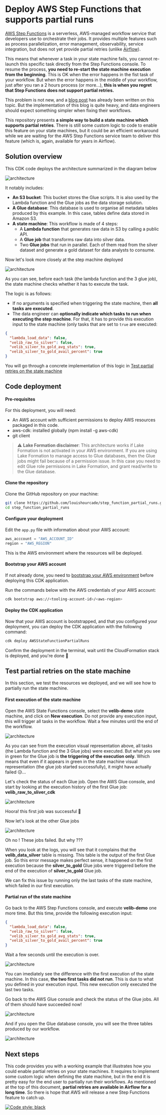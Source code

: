 # Deploy AWS Step Functions that supports partial runs

[AWS Step Functions](https://aws.amazon.com/step-functions/?step-functions.sort-by=item.additionalFields.postDateTime&step-functions.sort-order=desc)
is a serverless, AWS-managed workflow service that developers use to
orchestrate their jobs. It provides multiple features such as process parallelization,
error management, observability, service integration, but does not yet provide partial retries (unlike [Airflow](https://airflow.apache.org/docs/apache-airflow/stable/dag-run.html#re-run-tasks)).

This means that whenever a task in your state machine fails, you cannot re-launch this specific task directly from the Step Functions console.
To resume the process, **you need to re-start the state machine execution from the beginning**. This is OK when the error happens
in the fist task of your workflow. But when the error happens in the middle of your workflow, just after you ran a 2 hours process (or more...),
**this is when you regret that Step Functions does not support partial retries.**

This problem is not new, and a [blog post](https://aws.amazon.com/blogs/compute/resume-aws-step-functions-from-any-state/)
has already been written on this topic. But the implementation of this blog is quite heavy, and data engineers should expect something
simpler when fixing their workflows.

This repository presents **a simple way to build a state machine which supports partial retries**. There is still some custom logic to
code to enable this feature on your state machines, but it could be an efficient workaround while we are waiting for the AWS Step Functions
service team to deliver this feature (which is, again, available for years in Airflow).

## Solution overview

This CDK code deploys the architecture summarized in the diagram below

![architecture](assets/img/step_function_partial.png)

It notably includes:
* **An S3 bucket**: This bucket stores the Glue scripts. It is also used by the Lambda function and the Glue jobs as the data storage solution.
* **A Glue database**: This database is used to organise all metadata tables produced by this example. In this case, tables define data
  stored in Amazon S3.
* **A state machine**: This workflow is made of 4 steps:
    * A **Lambda function** that generates raw data in S3 by calling a public API.
    * A **Glue job** that transforms raw data into silver data.
    * Two **Glue jobs** that run in parallel. Each of them read from the silver dataset and generate a gold dataset for 
    data analysts to consume.
      
Now let's look more closely at the step machine deployed

![architecture](assets/img/step_function_definition.PNG)

As you can see, before each task (the lambda function and the 3 glue job), the state machine checks whether it has to execute the task.

The logic is as follows:
* If no arguments is specified when triggering the state machine, then **all tasks are executed**.
* The data engineer can **optionally indicate which tasks to run when executing the step machine**. 
  For that, it has to provide this execution input to the state machine (only tasks that are set to `true` are executed:
```json
{
  "lambda_load_data": false,
  "velib_raw_to_silver": false,
  "velib_silver_to_gold_avg_stats": true,
  "velib_silver_to_gold_avail_percent": true
}
```

You will go through a concrete implementation of this logic in [Test partial retries on the state machine](#test)

## Code deployment

#### Pre-requisites

For this deployment, you will need:
* An AWS account with sufficient permissions to deploy AWS resources packaged in this code.
* aws-cdk: installed globally (npm install -g aws-cdk) 
* git client

> :warning: **Lake Formation disclaimer**: This architecture works if Lake Formation is not activated in your AWS environment. 
> If you are using Lake Formation to manage access to Glue databases, then the Glue jobs might fail because of a permission issue.
> In this case you need to edit Glue role permissions in Lake Formation, and grant read/write to the Glue database. 

#### Clone the repository
Clone the GitHub repository on your machine:

```bash
git clone https://github.com/louishourcade/step_function_partial_runs.git
cd step_function_partial_runs
```

#### Configure your deployment

Edit the `app.py` file with information about your AWS account:

```python
aws_acccount = "AWS_ACCOUNT_ID"
region = "AWS_REGION"
```

This is the AWS environment where the resources will be deployed.

#### Bootstrap your AWS account

If not already done, you need to [bootstrap your AWS environment](https://docs.aws.amazon.com/cdk/v2/guide/bootstrapping.html) before deploying this CDK application.

Run the commands below with the AWS credentials of your AWS account:

```bash
cdk bootstrap aws://<tooling-account-id>/<aws-region>
```

#### Deploy the CDK application

Now that your AWS account is bootstrapped, and that you configured your deployment, you can deploy the CDK application with the following command:

```bash
cdk deploy AWSStateFunctionPartialRuns
```

Confirm the deployment in the terminal, wait until the CloudFormation stack is deployed, and you're done 🎉

## Test partial retries on the state machine <a name="test"></a>

In this section, we test the resources we deployed, and we will see how to partially run the state machine.

#### First execution of the state machine

Open the AWS State Functions console, select the **velib-demo** state machine, and click on **New execution**. Do not provide any execution input,
this will trigger all tasks in the workflow. Wait a few minutes until the end of the workflow.

![architecture](assets/img/step_function_run_1.PNG)

As you can see from the execution visual representation above, all tasks (the Lambda function and the 3 Glue jobs) were executed.
But what you see in green for the Glue job is **the triggering of the execution only**. Which means that even if it appears in green in the state machine visual representation (the glue job started successfully),
it might have actually failed 😥...

Let's check the status of each Glue job. Open the AWS Glue console, and start by looking at the execution history of the first Glue job: **velib_raw_to_sliver_cdk**

![architecture](assets/img/glue_job_raw_silver.PNG)

Hoora! this first job was successful 🥳

Now let's look at the other Glue jobs

![architecture](assets/img/glue_job_silver_gold_avg_stats_1.PNG)

Oh no ! These jobs failed. But why ???

When you look at the logs, you will see that it complains that the **velib_data_silver** table is missing. This table is the output of the first Glue job.
So this error message makes perfect sense, it happened on the first execution because the **silver_to_gold** Glue jobs were triggered before the end
of the execution of **silver_to_gold** Glue job.

We can fix this issue by running only the last tasks of the state machine, which failed in our first execution.

#### Partial run of the state machine

Go back to the AWS Step Functions console, and execute **velib-demo** one more time. But this time, provide the following execution input:

```json
{
  "lambda_load_data": false,
  "velib_raw_to_silver": false,
  "velib_silver_to_gold_avg_stats": true,
  "velib_silver_to_gold_avail_percent": true
}
```

Wait a few seconds until the execution is over.

![architecture](assets/img/step_function_run_2.PNG)

You can imediately see the difference with the first execution of the state machine. In this case, **the two first tasks did not run**.
This is due to what you defined in your execution input. This new execution only executed the last two tasks.

Go back to the AWS Glue console and check the status of the Glue jobs. All of them should have succeeded now!

![architecture](assets/img/glue_job_silver_gold_avg_stats_2.PNG)

And if you open the Glue database console, you will see the three tables produced by our workflow.

![architecture](assets/img/glue_database.PNG)

## Next steps

This code provides you with a working example that illustrates how you could enable partial retries on your state machines.
It requires to implement some custom logic when defining the state machine, but in the end it is pretty easy for the end user to partially run their workflows.
As mentioned at the top of this document, **partial retries are available in Airflow for a long time**. So there is hope that AWS
will release a new Step Functions feature to catch up.

[![Code style: black](https://img.shields.io/badge/code%20style-black-000000.svg)](https://github.com/psf/black)